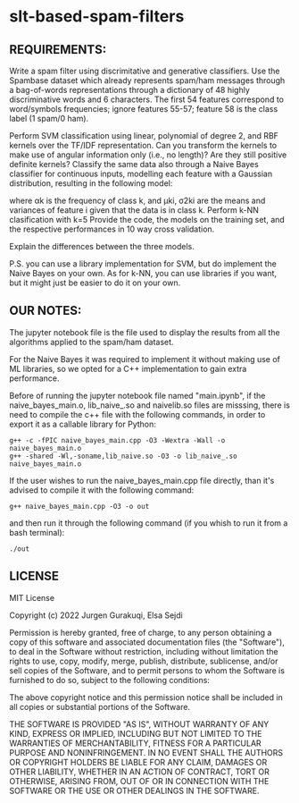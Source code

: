 # slt-based-spam-filters


## REQUIREMENTS:

Write a spam filter using discrimitative and generative classifiers. Use the Spambase dataset which already 
represents spam/ham messages through a bag-of-words representations through a dictionary of 48 highly 
discriminative words and 6 characters. The first 54 features correspond to word/symbols frequencies; ignore 
features 55-57; feature 58 is the class label (1 spam/0 ham).

Perform SVM classification using linear, polynomial of degree 2, and RBF kernels over the TF/IDF representation.
Can you transform the kernels to make use of angular information only (i.e., no length)? Are they still positive 
definite kernels? Classify the same data also through a Naive Bayes classifier for continuous inputs, modelling 
each feature with a Gaussian distribution, resulting in the following model:

where αk is the frequency of class k, and μki, σ2ki are the means and variances of feature i given that the data 
is in class k.
Perform k-NN clasification with k=5
Provide the code, the models on the training set, and the respective performances in 10 way cross validation.

Explain the differences between the three models.



P.S. you can use a library implementation for SVM, but do implement the Naive Bayes on your own. As for k-NN, 
you can use libraries if you want, but it might just be easier to do it on your own.


## OUR NOTES:

The jupyter notebook file is the file used to display the results from all the algorithms applied to
the spam/ham dataset.

For the Naive Bayes it was required to implement it without making use of ML libraries, so we opted for
a C++ implementation to gain extra performance.


Before of running the jupyter notebook file named "main.ipynb", if the naive_bayes_main.o, lib_naive_.so and 
naivelib.so files are misssing, there is need to compile the c++ file with the following commands, in order
to export it as a callable library for Python:

    g++ -c -fPIC naive_bayes_main.cpp -O3 -Wextra -Wall -o naive_bayes_main.o
    g++ -shared -Wl,-soname,lib_naive.so -O3 -o lib_naive_.so  naive_bayes_main.o


If the user wishes to run the naive_bayes_main.cpp file directly, than it's advised to compile it with the 
following command:

    g++ naive_bayes_main.cpp -O3 -o out

and then run it through the following command (if you whish to run it from a bash terminal):

    ./out


## LICENSE


MIT License

Copyright (c) 2022 Jurgen Gurakuqi, Elsa Sejdi

Permission is hereby granted, free of charge, to any person obtaining a copy
of this software and associated documentation files (the "Software"), to deal
in the Software without restriction, including without limitation the rights
to use, copy, modify, merge, publish, distribute, sublicense, and/or sell
copies of the Software, and to permit persons to whom the Software is
furnished to do so, subject to the following conditions:

The above copyright notice and this permission notice shall be included in all
copies or substantial portions of the Software.

THE SOFTWARE IS PROVIDED "AS IS", WITHOUT WARRANTY OF ANY KIND, EXPRESS OR
IMPLIED, INCLUDING BUT NOT LIMITED TO THE WARRANTIES OF MERCHANTABILITY,
FITNESS FOR A PARTICULAR PURPOSE AND NONINFRINGEMENT. IN NO EVENT SHALL THE
AUTHORS OR COPYRIGHT HOLDERS BE LIABLE FOR ANY CLAIM, DAMAGES OR OTHER
LIABILITY, WHETHER IN AN ACTION OF CONTRACT, TORT OR OTHERWISE, ARISING FROM,
OUT OF OR IN CONNECTION WITH THE SOFTWARE OR THE USE OR OTHER DEALINGS IN THE
SOFTWARE.
